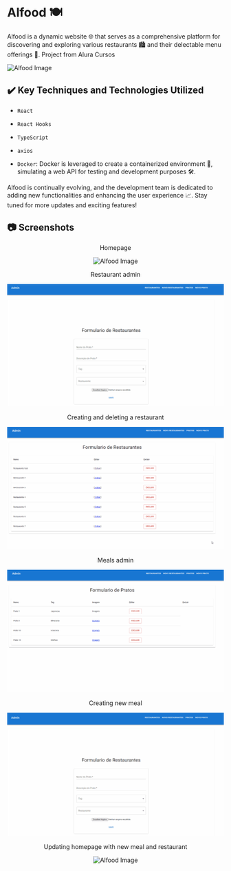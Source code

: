 # Alfood 🍽️

Alfood is a dynamic website 🌐 that serves as a comprehensive platform for discovering and exploring various restaurants 🏙️ and their delectable menu offerings 🍔.
Project from Alura Cursos

![Alfood Image](screencapture.png)

## ✔️ Key Techniques and Technologies Utilized

- `React`

- `React Hooks`

- `TypeScript`

- `axios`

- `Docker`: Docker is leveraged to create a containerized environment 🐳, simulating a web API for testing and development purposes 🛠️.

Alfood is continually evolving, and the development team is dedicated to adding new functionalities and enhancing the user experience 📈. Stay tuned for more updates and exciting features!

## 📷 Screenshots

<p align='center'>Homepage</p>
<p align="center">
  <img src="https://github.com/kinishii1/restaurant-app-react-integrating-api/blob/main/Alfood%201.gif" alt="Alfood Image">
</p>

<p align='center'>Restaurant admin</p>
<p align="center">
  <img src="https://github.com/kinishii1/restaurant-app-react-integrating-api/blob/main/Alfood%202.gif" alt="Alfood Image">
</p>

<p align='center'>Creating and deleting a restaurant</p>
<p align="center">
  <img src="https://github.com/kinishii1/restaurant-app-react-integrating-api/blob/main/Alfood%203.gif" alt="Alfood Image">
</p>

<p align='center'>Meals admin</p>
<p align="center">
  <img src="https://github.com/kinishii1/restaurant-app-react-integrating-api/blob/main/Alfood%204.gif" alt="Alfood Image">
</p>

<p align='center'>Creating new meal</p>
<p align="center">
  <img src="https://github.com/kinishii1/restaurant-app-react-integrating-api/blob/main/Alfood%205.gif" alt="Alfood Image">
</p>

<p align='center'>Updating homepage with new meal and restaurant</p>
<p align="center">
  <img src="https://github.com/kinishii1/restaurant-app-react-integrating-api/blob/main/Alfood%206.gif" alt="Alfood Image">
</p>


